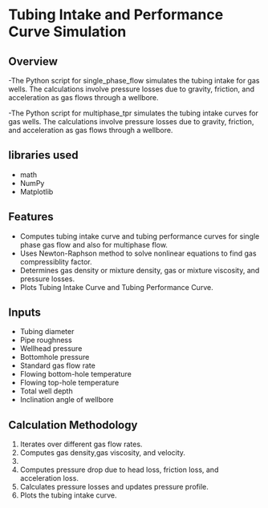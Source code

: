 # Tubing Intake and Performance Curve Simulation

## Overview
-The Python script for single_phase_flow simulates the tubing intake for gas wells. The calculations involve pressure losses due to gravity, friction, and acceleration as gas flows through a wellbore.

-The Python script for multiphase_tpr simulates the tubing intake curves for gas wells. The calculations involve pressure losses due to gravity, friction, and acceleration as gas flows through a wellbore.

## libraries used
- math
- NumPy
- Matplotlib

## Features
- Computes tubing intake curve and tubing performance curves for single phase gas flow and also for multiphase flow.
- Uses Newton-Raphson method to solve nonlinear equations to find gas compressiblity factor.
- Determines gas density or mixture density, gas or mixture viscosity, and pressure losses.
- Plots Tubing Intake Curve and Tubing Performance Curve.

## Inputs
- Tubing diameter
- Pipe roughness
- Wellhead pressure
- Bottomhole pressure
- Standard gas flow rate
- Flowing bottom-hole temperature
- Flowing top-hole temperature
- Total well depth
- Inclination angle of wellbore

## Calculation Methodology
1. Iterates over different gas flow rates.
2. Computes gas density,gas viscosity,  and velocity.
3. 
4. Computes pressure drop due to head loss, friction loss, and acceleration loss.
5. Calculates pressure losses and updates pressure profile.
6. Plots the tubing intake curve.
